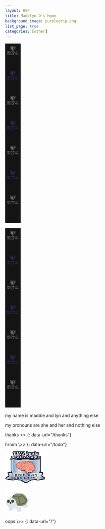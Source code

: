 ```yaml
---
layout: HSP
title: Madelyn O's Home
background_image: purplegrip.png
list_page: true
categories: [other]
---
```

<p class="free img" style="--top: 0px; --left: 0px; ">
    <img src="/resources/images/beefbrainshield.png">
</p>

<p class="free img" style="--top: 0px; --right: 0px; ">
    <img src="/resources/images/beefbrainshield.png">
</p>

<div class="free" markdown="1" style="--left: 52px; --top: 0px; ">
my name is maddie and lyn and anything else 

my pronouns are she and her and nothing else 

thanks \>> 
{: data-url="/thanks"} 
</div>

<div class="free" markdown="1" style="--right: 52px; --top: 31px; ">
hrmm \>>
{: data-url="/todo"} 
</div>

<p class="free img center" style="--left: 82px; --top: 200px; ">
    <img src="/resources/images/beefbrainshieldbadge.png">
</p>

<p class="img shift" style="--left: 104px; --top: 20px;  ">
    <img src="/resources/images/sadjellyfishturtle.png">
</p>


<div class="free" markdown="1" style="--left: 52px; --bottom: 0px; --width: 196px; --text-align: center;">
oops \>>
{: data-url="/"}
</div>